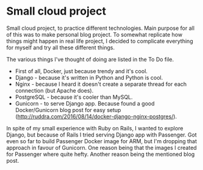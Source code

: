 # Small cloud project
Small cloud project, to practice different technologies.
Main purpose for all of this was to make personal blog project.
To somewhat replicate how things might happen in real life project,
I decided to complicate everything for myself and try all these different things.

The various things I've thought of doing are listed in the To Do file.

- First of all, Docker, just because trendy and it's cool.
- Django - because it's written in Python and Python is cool.
- Nginx - because I heard it doesn't create a separate thread for each connection (but Apache does).
- PostgreSQL - because it's cooler than MySQL.
- Gunicorn - to serve Django app. Because found a good Docker/Gunicorn blog post for easy setup (http://ruddra.com/2016/08/14/docker-django-nginx-postgres/).

In spite of my small experience with Ruby on Rails, I wanted to explore Django,
but because of Rails I tried serving Django app with Passenger.
Got even so far to build Passenger Docker image for ARM,
but I'm dropping that approach in favour of Gunicorn.
One reason being that the images I created for Passenger where quite hefty.
Another reason being the mentioned blog post.